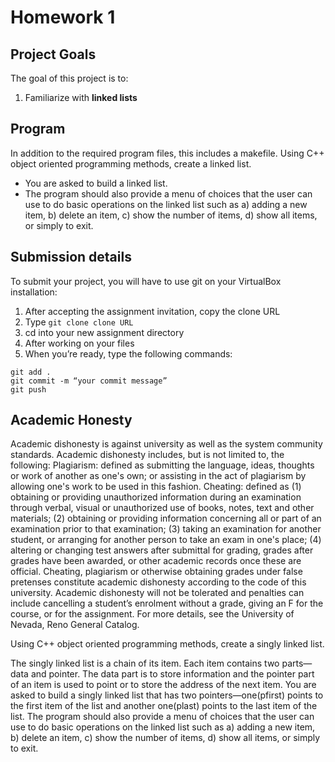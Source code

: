 # Homework 1

## Project Goals
The goal of this project is to:
1.	Familiarize  with **linked lists**

## Program
In addition to the required program files, this includes a makefile. 
Using C++ object oriented programming methods, create a linked list.
- You are asked to build a linked list.  
- The program should also provide a menu of choices that the user can use to do basic operations on the linked list such as a) adding a new item, b) delete an item, c) show the number of items, d) show all items, or simply to exit.  

## Submission details
To submit your project, you will have to use git on your VirtualBox installation:
1.	After accepting the assignment invitation, copy the clone URL
2.	Type 
```git clone clone URL```
3.	cd into your new assignment directory
4.	After working on your files
5.	When you’re ready, type the following commands: 
```
git add .
git commit -m “your commit message”
git push
```
## Academic Honesty
Academic dishonesty is against university as well as the system community standards. Academic dishonesty includes, but is not limited to, the following:
Plagiarism: defined as submitting the language, ideas, thoughts or work of another as one's own; or assisting in the act of plagiarism by allowing one's work to be used in this fashion.
Cheating: defined as (1) obtaining or providing unauthorized information during an examination through verbal, visual or unauthorized use of books, notes, text and other materials; (2) obtaining or providing information concerning all or part of an examination prior to that examination; (3) taking an examination for another student, or arranging for another person to take an exam in one's place; (4) altering or changing test answers after submittal for grading, grades after grades have been awarded, or other academic records once these are official.
Cheating, plagiarism or otherwise obtaining grades under false pretenses constitute academic
dishonesty according to the code of this university. Academic dishonesty will not be tolerated and
penalties can include cancelling a student’s enrolment without a grade, giving an F for the course, or for the assignment. For more details, see the University of Nevada, Reno General Catalog.


Using C++ object oriented programming methods, create a singly linked list.

The singly linked list is a chain of its item.
Each item contains two parts—data and pointer.
The data part is to store information and the pointer part of an item is used to point or to store the address of the next item.
You are asked to build a singly linked list that has two pointers—one(pfirst) points to the first item of the list and another one(plast) points to the last item of the list.
The program should also provide a menu of choices that the user can use to do basic operations on the linked list such as a) adding a new item, b) delete an item, c) show the number of items, d) show all items, or simply to exit.

